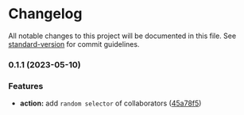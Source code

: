 # Changelog

All notable changes to this project will be documented in this file. See [standard-version](https://github.com/conventional-changelog/standard-version) for commit guidelines.

### 0.1.1 (2023-05-10)


### Features

* **action:** add `random selector` of collaborators ([45a78f5](https://github.com/akinocccc/selected-collaborators/commit/45a78f5aa5dcc0ce703ab165093110f104494008))
